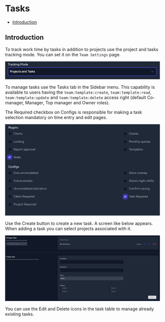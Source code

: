# Tasks

- [Introduction](#introduction)

<a name="introduction"></a>
## Introduction

To track work time by tasks in addition to projects use the project and tasks tracking mode. You can set it on the `Team Settings` page.

![Tracking mode](https://raw.githubusercontent.com/planlify/docs/main/preview/tasks-trackingmode.jpg)

To manage tasks use the Tasks tab in the Sidebar menu. This capability is available to users having the `team:template:create`, `team:template:read`, `team:template:update` and `team:template:delete` access right (default Co-manager, Manager, Top manager and Owner roles).

The Required checkbox on Configs is responsible for making a task selection mandatory on time entry and edit pages. 

![Checkbox](https://raw.githubusercontent.com/planlify/docs/main/preview/tasks-checkbox.jpg)

Use the Create button to create a new task. A screen like below appears. When adding a task you can select projects associated with it.

![Tasks](https://raw.githubusercontent.com/planlify/docs/main/preview/tasks.jpg)

You can use the Edit and Delete icons in the task table to manage already existing tasks.
